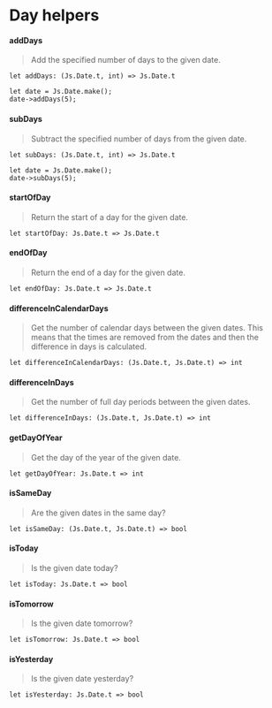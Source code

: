 
# Day helpers

#### addDays

> Add the specified number of days to the given date.

`let addDays: (Js.Date.t, int) => Js.Date.t`

```reason
let date = Js.Date.make();
date->addDays(5);
```

#### subDays

> Subtract the specified number of days from the given date.

`let subDays: (Js.Date.t, int) => Js.Date.t`

```reason
let date = Js.Date.make();
date->subDays(5);
```

#### startOfDay

> Return the start of a day for the given date.

`let startOfDay: Js.Date.t => Js.Date.t`

#### endOfDay

> Return the end of a day for the given date.

`let endOfDay: Js.Date.t => Js.Date.t`

#### differenceInCalendarDays

> Get the number of calendar days between the given dates. This means that the times are removed from the dates and then the difference in days is calculated.

`let differenceInCalendarDays: (Js.Date.t, Js.Date.t) => int`

#### differenceInDays

> Get the number of full day periods between the given dates.

`let differenceInDays: (Js.Date.t, Js.Date.t) => int`

#### getDayOfYear

> Get the day of the year of the given date.

`let getDayOfYear: Js.Date.t => int`

#### isSameDay

> Are the given dates in the same day?

`let isSameDay: (Js.Date.t, Js.Date.t) => bool`

#### isToday

> Is the given date today?

`let isToday: Js.Date.t => bool`

#### isTomorrow

> Is the given date tomorrow?

`let isTomorrow: Js.Date.t => bool`

#### isYesterday

> Is the given date yesterday?

`let isYesterday: Js.Date.t => bool`

